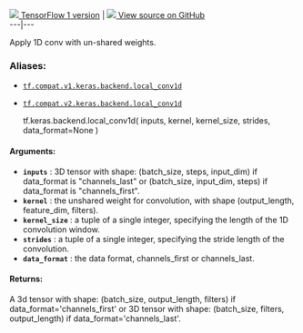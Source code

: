 [ ![](https://tensorflow.google.cn/images/tf_logo_32px.png) TensorFlow 1
version](/versions/r1.15/api_docs/python/tf/keras/backend/local_conv1d) |  [
![](https://tensorflow.google.cn/images/GitHub-Mark-32px.png) View source on
GitHub
](https://github.com/tensorflow/tensorflow/blob/r2.0/tensorflow/python/keras/backend.py#L5404-L5436)  
---|---  
  
Apply 1D conv with un-shared weights.

### Aliases:

  * [`tf.compat.v1.keras.backend.local_conv1d`](/api_docs/python/tf/keras/backend/local_conv1d)
  * [`tf.compat.v2.keras.backend.local_conv1d`](/api_docs/python/tf/keras/backend/local_conv1d)

    
    
    tf.keras.backend.local_conv1d(
        inputs,
        kernel,
        kernel_size,
        strides,
        data_format=None
    )
    

#### Arguments:

  * **`inputs`** : 3D tensor with shape: (batch_size, steps, input_dim) if data_format is "channels_last" or (batch_size, input_dim, steps) if data_format is "channels_first".
  * **`kernel`** : the unshared weight for convolution, with shape (output_length, feature_dim, filters).
  * **`kernel_size`** : a tuple of a single integer, specifying the length of the 1D convolution window.
  * **`strides`** : a tuple of a single integer, specifying the stride length of the convolution.
  * **`data_format`** : the data format, channels_first or channels_last.

#### Returns:

A 3d tensor with shape: (batch_size, output_length, filters) if
data_format='channels_first' or 3D tensor with shape: (batch_size, filters,
output_length) if data_format='channels_last'.

